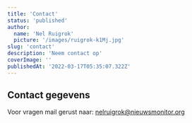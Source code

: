 ```yaml
---
title: 'Contact'
status: 'published'
author:
  name: 'Nel Ruigrok'
  picture: '/images/ruigrok-k1Mj.jpg'
slug: 'contact'
description: 'Neem contact op'
coverImage: ''
publishedAt: '2022-03-17T05:35:07.322Z'
---
```


## Contact gegevens

Voor vragen mail gerust naar: [nelruigrok@nieuwsmonitor.org](mailto:nelruigrok@nieuwsmonitor.org)




